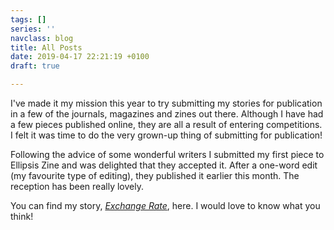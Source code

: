 ```yaml
---
tags: []
series: ''
navclass: blog
title: All Posts
date: 2019-04-17 22:21:19 +0100
draft: true

---
```

I've made it my mission this year to try submitting my stories for publication in a few of the journals, magazines and zines out there. Although I have had a few pieces published online, they are all a result of entering competitions. I felt it was time to do the very grown-up thing of submitting for publication!

Following the advice of some wonderful writers I submitted my first piece to Ellipsis Zine and was delighted that they accepted it. After a one-word edit (my favourite type of editing), they published it earlier this month. The reception has been really lovely. 

You can find my story, [_Exchange Rate_](http://www.ellipsiszine.com/exchange-rate-by-chloe-banks/), here. I would love to know what you think!